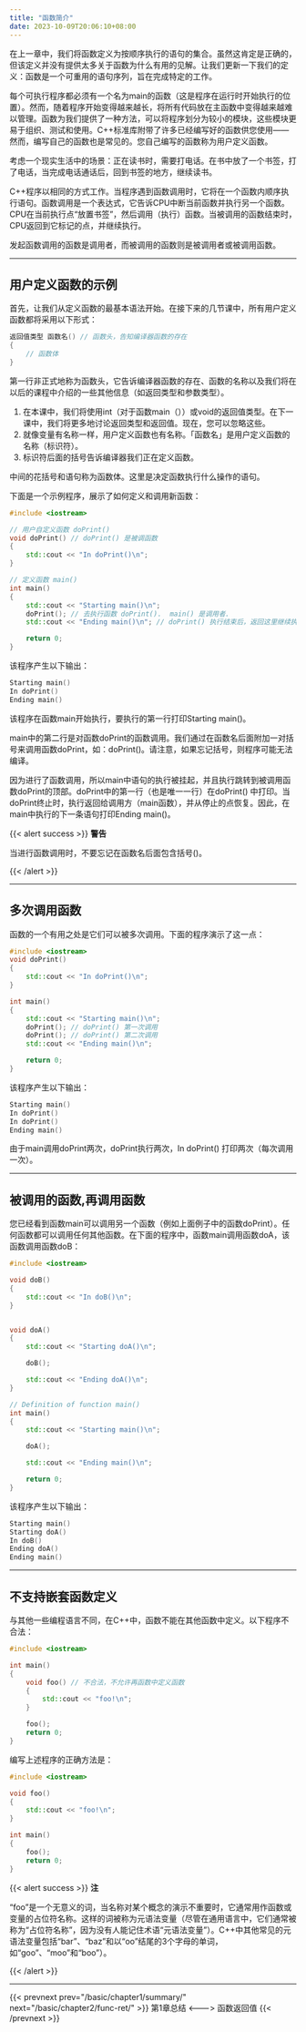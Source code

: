 ```yaml
---
title: "函数简介"
date: 2023-10-09T20:06:10+08:00
---
```


在上一章中，我们将函数定义为按顺序执行的语句的集合。虽然这肯定是正确的，但该定义并没有提供太多关于函数为什么有用的见解。让我们更新一下我们的定义：函数是一个可重用的语句序列，旨在完成特定的工作。

每个可执行程序都必须有一个名为main的函数（这是程序在运行时开始执行的位置）。然而，随着程序开始变得越来越长，将所有代码放在主函数中变得越来越难以管理。函数为我们提供了一种方法，可以将程序划分为较小的模块，这些模块更易于组织、测试和使用。C++标准库附带了许多已经编写好的函数供您使用——然而，编写自己的函数也是常见的。您自己编写的函数称为用户定义函数。

考虑一个现实生活中的场景：正在读书时，需要打电话。在书中放了一个书签，打了电话，当完成电话通话后，回到书签的地方，继续读书。

C++程序以相同的方式工作。当程序遇到函数调用时，它将在一个函数内顺序执行语句。函数调用是一个表达式，它告诉CPU中断当前函数并执行另一个函数。CPU在当前执行点“放置书签”，然后调用（执行）函数。当被调用的函数结束时，CPU返回到它标记的点，并继续执行。

发起函数调用的函数是调用者，而被调用的函数则是被调用者或被调用函数。

***
## 用户定义函数的示例

首先，让我们从定义函数的最基本语法开始。在接下来的几节课中，所有用户定义函数都将采用以下形式：

```C++
返回值类型 函数名() // 函数头，告知编译器函数的存在
{
    // 函数体
}
```

第一行非正式地称为函数头，它告诉编译器函数的存在、函数的名称以及我们将在以后的课程中介绍的一些其他信息（如返回类型和参数类型）。

1. 在本课中，我们将使用int（对于函数main（））或void的返回值类型。在下一课中，我们将更多地讨论返回类型和返回值。现在，您可以忽略这些。
2. 就像变量有名称一样，用户定义函数也有名称。「函数名」是用户定义函数的名称（标识符）。
3. 标识符后面的括号告诉编译器我们正在定义函数。

中间的花括号和语句称为函数体。这里是决定函数执行什么操作的语句。

下面是一个示例程序，展示了如何定义和调用新函数：

```C++
#include <iostream>

// 用户自定义函数 doPrint()
void doPrint() // doPrint() 是被调函数
{
    std::cout << "In doPrint()\n";
}

// 定义函数 main()
int main()
{
    std::cout << "Starting main()\n";
    doPrint(); // 去执行函数 doPrint().  main() 是调用者.
    std::cout << "Ending main()\n"; // doPrint() 执行结束后，返回这里继续执行

    return 0;
}
```

该程序产生以下输出：
```C++
Starting main()
In doPrint()
Ending main()
```

该程序在函数main开始执行，要执行的第一行打印Starting main()。

main中的第二行是对函数doPrint的函数调用。我们通过在函数名后面附加一对括号来调用函数doPrint，如：doPrint()。请注意，如果忘记括号，则程序可能无法编译。

因为进行了函数调用，所以main中语句的执行被挂起，并且执行跳转到被调用函数doPrint的顶部。doPrint中的第一行（也是唯一一行）在doPrint() 中打印。当doPrint终止时，执行返回给调用方（main函数），并从停止的点恢复。因此，在main中执行的下一条语句打印Ending main()。

{{< alert success >}}
**警告**

当进行函数调用时，不要忘记在函数名后面包含括号()。

{{< /alert >}}

***
## 多次调用函数

函数的一个有用之处是它们可以被多次调用。下面的程序演示了这一点：

```C++
#include <iostream>
void doPrint()
{
    std::cout << "In doPrint()\n";
}

int main()
{
    std::cout << "Starting main()\n";
    doPrint(); // doPrint() 第一次调用
    doPrint(); // doPrint() 第二次调用
    std::cout << "Ending main()\n";

    return 0;
}
```

该程序产生以下输出：
```C++
Starting main()
In doPrint()
In doPrint()
Ending main()
```

由于main调用doPrint两次，doPrint执行两次，In doPrint() 打印两次（每次调用一次）。

***
## 被调用的函数,再调用函数

您已经看到函数main可以调用另一个函数（例如上面例子中的函数doPrint）。任何函数都可以调用任何其他函数。在下面的程序中，函数main调用函数doA，该函数调用函数doB：

```C++
#include <iostream>

void doB()
{
    std::cout << "In doB()\n";
}


void doA()
{
    std::cout << "Starting doA()\n";

    doB();

    std::cout << "Ending doA()\n";
}

// Definition of function main()
int main()
{
    std::cout << "Starting main()\n";

    doA();

    std::cout << "Ending main()\n";

    return 0;
}
```

该程序产生以下输出：
```C++
Starting main()
Starting doA()
In doB()
Ending doA()
Ending main()
```


***
## 不支持嵌套函数定义

与其他一些编程语言不同，在C++中，函数不能在其他函数中定义。以下程序不合法：

```C++
#include <iostream>

int main()
{
    void foo() // 不合法，不允许再函数中定义函数
    {
        std::cout << "foo!\n";
    }

    foo();
    return 0;
}
```

编写上述程序的正确方法是：

```C++
#include <iostream>

void foo()
{
    std::cout << "foo!\n";
}

int main()
{
    foo();
    return 0;
}
```

{{< alert success >}}
**注**

“foo”是一个无意义的词，当名称对某个概念的演示不重要时，它通常用作函数或变量的占位符名称。这样的词被称为元语法变量（尽管在通用语言中，它们通常被称为“占位符名称”，因为没有人能记住术语“元语法变量”）。C++中其他常见的元语法变量包括“bar”、“baz”和以“oo”结尾的3个字母的单词，如“goo”、“moo”和“boo”）。

{{< /alert >}}

***
{{< prevnext prev="/basic/chapter1/summary/" next="/basic/chapter2/func-ret/" >}}
第1章总结
<--->
函数返回值
{{< /prevnext >}}